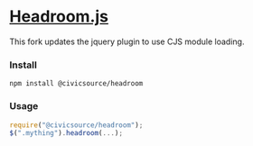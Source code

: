 # [Headroom.js](http://wicky.nillia.ms/headroom.js)

This fork updates the jquery plugin to use CJS module loading.

### Install

```
npm install @civicsource/headroom
```

### Usage

```js
require("@civicsource/headroom");
$(".mything").headroom(...);
```
